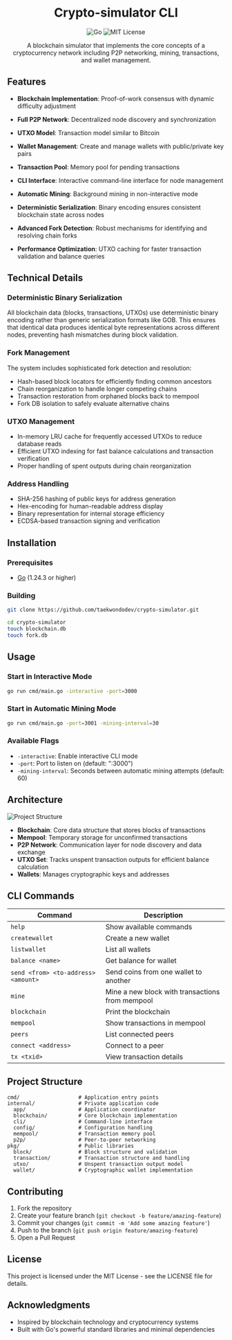 <div align="center">

# Crypto-simulator CLI

<img alt="Go" src="https://img.shields.io/badge/Go-1.24.3+-00ADD8?logo=go">
<img alt="MIT License" src="https://img.shields.io/badge/License-MIT-yellow.svg">

A blockchain simulator that implements the core concepts of a cryptocurrency network including P2P networking, mining, transactions, and wallet management.

</div>

## Features

- **Blockchain Implementation**: Proof-of-work consensus with dynamic difficulty adjustment

- **Full P2P Network**: Decentralized node discovery and synchronization

- **UTXO Model**: Transaction model similar to Bitcoin

- **Wallet Management**: Create and manage wallets with public/private key pairs

- **Transaction Pool**: Memory pool for pending transactions

- **CLI Interface**: Interactive command-line interface for node management

- **Automatic Mining**: Background mining in non-interactive mode

- **Deterministic Serialization**: Binary encoding ensures consistent blockchain state across nodes

- **Advanced Fork Detection**: Robust mechanisms for identifying and resolving chain forks

- **Performance Optimization**: UTXO caching for faster transaction validation and balance queries

## Technical Details

### Deterministic Binary Serialization
All blockchain data (blocks, transactions, UTXOs) use deterministic binary encoding rather than generic serialization formats like GOB. This ensures that identical data produces identical byte representations across different nodes, preventing hash mismatches during block validation.

### Fork Management
The system includes sophisticated fork detection and resolution:
- Hash-based block locators for efficiently finding common ancestors
- Chain reorganization to handle longer competing chains
- Transaction restoration from orphaned blocks back to mempool
- Fork DB isolation to safely evaluate alternative chains

### UTXO Management
- In-memory LRU cache for frequently accessed UTXOs to reduce database reads
- Efficient UTXO indexing for fast balance calculations and transaction verification
- Proper handling of spent outputs during chain reorganization

### Address Handling
- SHA-256 hashing of public keys for address generation
- Hex-encoding for human-readable address display
- Binary representation for internal storage efficiency
- ECDSA-based transaction signing and verification

## Installation

### Prerequisites

- [Go](https://go.dev/doc/install) (1.24.3 or higher)

### Building

```bash
git clone https://github.com/taekwondodev/crypto-simulator.git

cd crypto-simulator
touch blockchain.db
touch fork.db
```

## Usage

### Start in Interactive Mode

```bash
go run cmd/main.go -interactive -port=3000
```

### Start in Automatic Mining Mode

```bash
go run cmd/main.go -port=3001 -mining-interval=30
```

### Available Flags

- `-interactive`: Enable interactive CLI mode  
- `-port`: Port to listen on (default: ":3000")  
- `-mining-interval`: Seconds between automatic mining attempts (default: 60)


## Architecture

![Project Structure](https://github.com/user-attachments/assets/78ec8b6d-2d24-4f03-8ca4-4a992e1143cd)

- **Blockchain**: Core data structure that stores blocks of transactions
- **Mempool**: Temporary storage for unconfirmed transactions
- **P2P Network**: Communication layer for node discovery and data exchange
- **UTXO Set**: Tracks unspent transaction outputs for efficient balance calculation
- **Wallets**: Manages cryptographic keys and addresses

## CLI Commands

| Command                                  | Description                                      |
|------------------------------------------|--------------------------------------------------|
| `help`                                   | Show available commands                          |
| `createwallet`                           | Create a new wallet                              |
| `listwallet`                             | List all wallets                                 |
| `balance <name>`                         | Get balance for wallet                           |
| `send <from> <to-address> <amount>`      | Send coins from one wallet to another            |
| `mine`                                   | Mine a new block with transactions from mempool  |
| `blockchain`                             | Print the blockchain                             |
| `mempool`                                | Show transactions in mempool                     |
| `peers`                                  | List connected peers                             |
| `connect <address>`                      | Connect to a peer                                |
| `tx <txid>`                              | View transaction details                         |

## Project Structure

```text
cmd/                   # Application entry points
internal/              # Private application code
  app/                 # Application coordinator
  blockchain/          # Core blockchain implementation
  cli/                 # Command-line interface
  config/              # Configuration handling
  mempool/             # Transaction memory pool
  p2p/                 # Peer-to-peer networking
pkg/                   # Public libraries
  block/               # Block structure and validation
  transaction/         # Transaction structure and handling
  utxo/                # Unspent transaction output model
  wallet/              # Cryptographic wallet implementation
```

## Contributing

1. Fork the repository
2. Create your feature branch (`git checkout -b feature/amazing-feature`)
3. Commit your changes (`git commit -m 'Add some amazing feature'`)
4. Push to the branch (`git push origin feature/amazing-feature`)
5. Open a Pull Request

## License

This project is licensed under the MIT License - see the LICENSE file for details.

## Acknowledgments

- Inspired by blockchain technology and cryptocurrency systems
- Built with Go's powerful standard libraries and minimal dependencies

